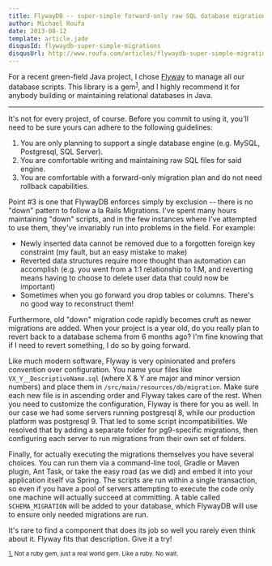 ```yaml
---
title: FlywayDB -- super-simple forward-only raw SQL database migrations for Java
author: Michael Roufa
date: 2013-08-12
template: article.jade
disqusId: flywaydb-super-simple-migrations
disqusUrl: http://www.roufa.com/articles/flywaydb-super-simple-migrations
---
```


For a recent green-field Java project, I chose [Flyway](http://flywaydb.org/) to manage all our database scripts. This library is a gem<a name="1up"></a><sup>[1](#1)</sup>, and I highly recommend it for anybody building or maintaining relational databases in Java.

---

It's not for every project, of course. Before you commit to using it, you'll need to be sure yours can adhere to the following guidelines:

1. You are only planning to support a single database engine (e.g. MySQL, Postgresql, SQL Server).
2. You are comfortable writing and maintaining raw SQL files for said engine.
3. You are comfortable with a forward-only migration plan and do not need rollback capabilities.

Point #3 is one that FlywayDB enforces simply by exclusion -- there is no "down" pattern to follow a la Rails Migrations. I've spent many hours maintaining "down" scripts, and in the few instances where I've attempted to use them, they've invariably run into problems in the field. For example:

* Newly inserted data cannot be removed due to a forgotten foreign key constraint (my fault, but an easy mistake to make)
* Reverted data structures require more thought than automation can accomplish (e.g. you went from a 1:1 relationship to 1:M, and reverting means having to choose to delete user data that could now be important)
* Sometimes when you go forward you drop tables or columns. There's no good way to reconstruct them!

Furthermore, old "down" migration code rapidly becomes cruft as newer migrations are added. When your project is a year old, do you really plan to revert back to a database schema from 6 months ago? I'm fine knowing that if I need to revert something, I do so by going forward.

Like much modern software, Flyway is very opinionated and prefers convention over configuration. You name your files like `VX_Y__DescriptiveName.sql` (where X & Y are major and minor version numbers) and place them in `/src/main/resources/db/migration`. Make sure each new file is in ascending order and Flyway takes care of the rest.  When you need to customize the configuration, Flyway is there for you as well. In our case we had some servers running postgresql 8, while our production platform was postgresql 9. That led to some script incompatibilities. We resolved that by adding a separate folder for pg9-specific migrations, then configuring each server to run migrations from their own set of folders.

Finally, for actually executing the migrations themselves you have several choices. You can run them via a command-line tool, Gradle or Maven plugin, Ant Task, or take the easy road (as we did) and embed it into your application itself via Spring. The scripts are run within a single transaction, so even if you have a pool of servers attempting to execute the code only one machine will actually succeed at committing. A table called `SCHEMA_MIGRATION` will be added to your database, which FlywayDB will use to ensure only needed migrations are run.

It's rare to find a component that does its job so well you rarely even think about it. Flyway fits that description. Give it a try!

<small><a name="1" href="#1up">1.</a> Not a ruby gem, just a real world gem. Like a ruby. No wait.</small>

